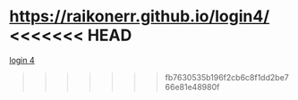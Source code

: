 https://raikonerr.github.io/login4/
<<<<<<< HEAD
=======
<a href="https://raikonerr.github.io/login4/login.html">login 4</a>
>>>>>>> fb7630535b196f2cb6c8f1dd2be766e81e48980f
